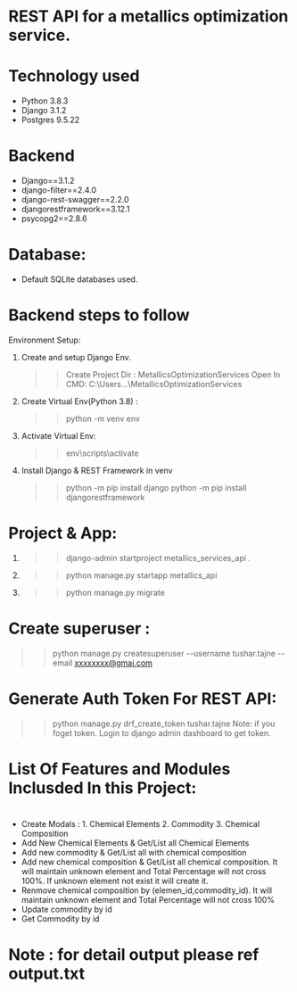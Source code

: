 # REST API for a metallics optimization service.

# Technology used
  - Python 3.8.3
  - Django 3.1.2
  - Postgres 9.5.22

# Backend
  - Django==3.1.2
  - django-filter==2.4.0
  - django-rest-swagger==2.2.0
  - djangorestframework==3.12.1
  - psycopg2==2.8.6

# Database:
  - Default SQLite databases used.
  
# Backend steps to follow
Environment Setup:
  1. Create and setup Django Env.
      >> Create Project Dir : MetallicsOptimizationServices
      >> Open In CMD: C:\Users\...\MetallicsOptimizationServices
  2. Create Virtual Env(Python 3.8) : 
      >> python -m venv env
  3. Activate Virtual Env:
      >> env\scripts\activate
  4. Install Django & REST Framework in venv
      >> python -m pip install django
      >> python -m pip install djangorestframework
    
# Project & App:
  1.  >> django-admin startproject metallics_services_api .
  2.  >> python manage.py startapp metallics_api
  3.  >> python manage.py migrate

# Create superuser :
  >> python manage.py createsuperuser --username tushar.tajne --email xxxxxxxx@gmai.com

# Generate Auth Token For REST API:
  >> python manage.py drf_create_token tushar.tajne
  Note: if you foget token. Login to django admin dashboard to get token. 

# ###############################
# List Of Features and Modules Inclusded In this Project:
# ###############################

  - Create Modals : 1. Chemical Elements 2. Commodity 3. Chemical Composition
  - Add New Chemical Elements & Get/List all Chemical Elements
  - Add new commodity & Get/List all with chemical composition
  - Add new chemical composition & Get/List all chemical composition. It will maintain unknown element and Total Percentage will not cross 100%. If unknown element not exist it will create it.
  - Renmove chemical composition by (elemen_id,commodity_id). It will maintain unknown element and Total Percentage will not cross 100%
  - Update commodity by id
  - Get Commodity by id

# Note : for detail output please ref output.txt
